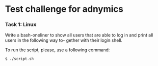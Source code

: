 # Test challenge for adnymics

### Task 1: Linux

Write a bash-oneliner to show all users that are able to log in and print all users in the following way to-
gether with their login shell.

To run the script, please, use a following command:

```
$ ./script.sh
```
